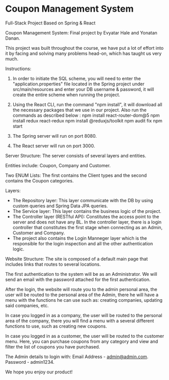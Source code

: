 # Coupon Management System
Full-Stack Project Based on Spring & React

Coupon Management System: Final project by Evyatar Hale and Yonatan Danan.

This project was built throughout the course, we have put a lot of effort into it 
by facing and solving many problems head-on, which has taught us very much.

Instructions:

1. In order to initiate the SQL scheme, you will need to enter the "application.properties" file 
   located in the Spring project under src/main/resources and enter your DB username & 
   password, it will create the entire scheme when running the project.

2. Using the React CLI, run the command "npm install", it will download all the necessary packages that we use in our project.
   Also run the commands as described below :
   npm install react-router-dom@5
   npm install redux react-redux
   npm install @reduxjs/toolkit
   npm audit fix
   npm start

3. The Spring server will run on port 8080.

4. The React server will run on port 3000.

Server Structure:
The server consists of several layers and entities.

Entities include: Coupon, Company and Customer.

Two ENUM Lists: The first contains the Client types and the second contains the Coupon categories.

Layers:

* The Repository layer: This layer communicate with the DB by using custom queries and 
Spring Data JPA queries.
* The Service layer: This layer contains the business logic of the project.
* The Controller layer (RESTful API): Constitutes the access point to the server and does not 
  have any BL. In the controller layer, there is a login controller that constitutes the first stage 
  when connecting as an Admin, Customer and Company.
* The project also contains the Login Manneger layer which is the responsible for the login 
  inspection and all the other authentication logic.

Website Structure:
The site is composed of a default main page that includes links that routes to several locations.

The first authentication to the system will be as an Administrator.
We will send an email with the password attached for the first authentication.

After the login, the website will route you to the admin personal area, the user will be routed to the 
personal area of the Admin, there he will have a menu with the functions he can use such as: 
creating companies, updating said companies, etc.

In case you logged in as a company, the user will be routed to the personal area of the company, 
there you will find a menu with a several different functions to use, such as creating new coupons.

In case you logged in as a customer, the user will be routed to the customer menu.
Here, you can purchase coupons from any category and view and filter the list of coupons you have purchased.

The Admin details to login with: 
Email Address - admin@admin.com.
Password - admin1234.

We hope you enjoy our product!
